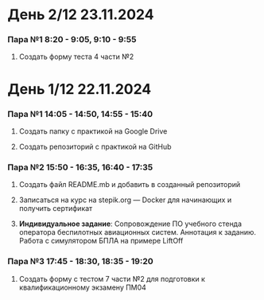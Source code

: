 # День 2/12 23.11.2024

### Пара №1 8:20 - 9:05, 9:10 - 9:55

1. Создать форму теста 4 части №2 




# День 1/12 22.11.2024

### Пара №1 14:05 - 14:50, 14:55 - 15:40

1. Создать папку с практикой на Google Drive 

2. Создать репозиторий с практикой на GitHub

### Пара №2 15:50 - 16:35, 16:40 - 17:35

1. Создать файл README.mb и добавить в созданный репозиторий

2. Записаться на курс на  stepik.org — Docker для начинающих и получить сертификат

3. **Индивидуальное задание**: Сопровождение ПО учебного стенда оператора беспилотных авиационных систем. Аннотация к заданию. Работа с симулятором БПЛА на примере LiftOff

### Пара №3 17:45 - 18:30, 18:35 - 19:20

1. Создать форму с тестом 7 части №2 для подготовки к квалификационному экзамену ПМ04


